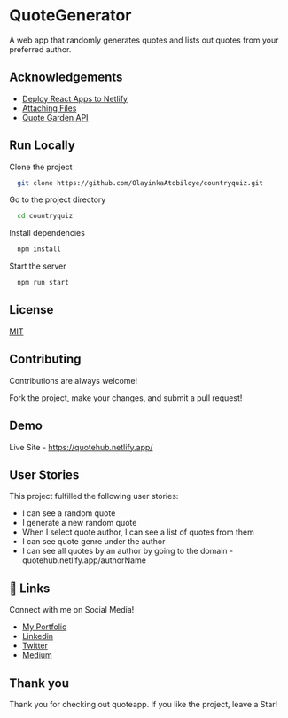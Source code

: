# QuoteGenerator
A web app that randomly generates quotes and lists out quotes from your preferred author.


## Acknowledgements
- [Deploy React Apps to Netlify](https://www.netlify.com/blog/2016/07/22/deploy-react-apps-in-less-than-30-seconds/)
- [Attaching Files](https://docs.github.com/en/github/writing-on-github/working-with-advanced-formatting/attaching-files)
- [Quote Garden API](https://pprathameshmore.github.io/QuoteGarden/#get-all-genres)


## Run Locally

Clone the project

```bash
  git clone https://github.com/OlayinkaAtobiloye/countryquiz.git
```

Go to the project directory

```bash
  cd countryquiz
```

Install dependencies

```bash
  npm install
```

Start the server

```bash
  npm run start
```

    
## License

[MIT](https://choosealicense.com/licenses/mit/)

  
 ## Contributing

Contributions are always welcome!

Fork the project, make your changes, and submit a pull request!


  
## Demo

Live Site - https://quotehub.netlify.app/


## User Stories

This project fulfilled the following user stories:

- I can see a random quote
- I generate a new random quote
- When I select quote author, I can see a list of quotes from them
- I can see quote genre under the author
- I can see all quotes by an author by going to the domain - quotehub.netlify.app/authorName


  
## 🔗 Links

Connect with me on Social Media!

- [My Portfolio](https://olayinkaatobiloye.github.io/portfolio/)
- [Linkedin](https://www.linkedin.com/in/olayinkaatobiloye/)
- [Twitter](https://twitter.com/symplyciel)
- [Medium](https://medium.com/@hiqmatolayinka)

  
## Thank you

Thank you for checking out quoteapp. If you like the project, leave a Star!
  

